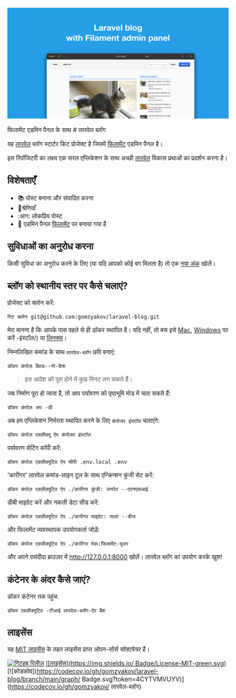﻿![फिलामेंट एडमिन पैनल के साथ लारवेल ब्लॉग](./docs/social-preview-en.png)

फिलामेंट एडमिन पैनल के साथ # लारवेल ब्लॉग

यह [लारवेल](https://laravel.com) ब्लॉग स्टार्टर किट प्रोजेक्ट है जिसमें [फिलामेंट](https://filamentphp.com) एडमिन पैनल है।

इस रिपॉजिटरी का लक्ष्य एक सरल एप्लिकेशन के साथ अच्छी [लारवेल](https://laravel.com) विकास प्रथाओं का प्रदर्शन करना है।

## विशेषताएँ

- 📚 पोस्ट बनाना और संपादित करना
- 🥑श्रेणियाँ
- :आग: लोकप्रिय पोस्ट
- :hatched_chick: एडमिन पैनल [फिलामेंट](https://filamentphp.com) पर बनाया गया है

## सुविधाओं का अनुरोध करना

किसी सुविधा का अनुरोध करने के लिए (या यदि आपको कोई बग मिलता है) तो एक [नया अंक](https://github.com/gomzyakov/laravel-blog/issues/new) खोलें।

## ब्लॉग को स्थानीय स्तर पर कैसे चलाएं?

प्रोजेक्ट को क्लोन करें:

```बैश
गिट क्लोन git@github.com:gomzyakov/laravel-blog.git
```

मेरा मानना है कि आपके पास पहले से ही डॉकर स्थापित है। यदि नहीं, तो बस इसे [Mac](https://docs.docker.com/desktop/install/mac-install/), [Windows](https://docs.docker.com/desktop/install/windows) पर करें -इंस्टॉल/) या [लिनक्स](https://docs.docker.com/desktop/install/linux-install/)।

निम्नलिखित कमांड के साथ `लारवेल-ब्लॉग` छवि बनाएं:

```बैश
डॉकर कंपोज़ बिल्ड--नो-कैश
```

>इस आदेश को पूरा होने में कुछ मिनट लग सकते हैं।

जब निर्माण पूरा हो जाता है, तो आप पर्यावरण को पृष्ठभूमि मोड में चला सकते हैं:

```बैश
डॉकर कंपोज़ अप -डी
```

अब हम एप्लिकेशन निर्भरता स्थापित करने के लिए `कंपोजर इंस्टॉल` चलाएंगे:

```बैश
डॉकर कंपोज़ एक्ज़ीक्यू ऐप कंपोज़र इंस्टॉल
```

पर्यावरण सेटिंग कॉपी करें:

```बैश
डॉकर कंपोज़ एक्ज़ीक्यूटिव ऐप सीपी .env.local .env
```

'कारीगर' लारवेल कमांड-लाइन टूल के साथ एन्क्रिप्शन कुंजी सेट करें:

```बैश
डॉकर कंपोज़ एक्ज़ीक्यूटिव ऐप ./कारीगर कुंजी: जनरेट --एएनएसआई
```

डीबी माइग्रेट करें और नकली डेटा सीड करें:

```बैश
डॉकर कंपोज़ एक्ज़ीक्यूटिव ऐप ./कारीगर माइग्रेट: ताज़ा --बीज
```

और फिलामेंट व्यवस्थापक उपयोगकर्ता जोड़ें:

```बैश
डॉकर कंपोज एक्जीक्यूटिव ऐप ./कारीगर मेक:फिलामेंट-यूजर
```

और अपने पसंदीदा ब्राउज़र में http://127.0.0.1:8000 खोलें। लारवेल ब्लॉग का उपयोग करके खुश!

## कंटेनर के अंदर कैसे जाएं?

डॉकर कंटेनर तक पहुंच:

```बैश
डॉकर एक्ज़ीक्यूटिव -टीआई लारवेल-ब्लॉग-ऐप बैश
```

## लाइसेंस

यह [MIT लाइसेंस](https://github.com/gomzyakov/php-code-style/blob/main/LICENSE) के तहत लाइसेंस प्राप्त ओपन-सोर्स सॉफ़्टवेयर है।


[![गिटहब रिलीज़](https://img.shields.io/github/release/gomzyakov/laravel-blog.svg)](https://github.com/gomzyakov/laravel-blog/releases/latest)
[![लाइसेंस](https://img.shields.io/ Badge/License-MIT-green.svg)](https://github.com/gomzyakov/laravel-blog/blob/development/LICENSE)
[![कोडकोव](https://codecov.io/gh/gomzyakov/laravel-blog/branch/main/graph/ Badge.svg?token=4CYTVMVUYV)](https://codecov.io/gh/gomzyakov/ लारवेल-ब्लॉग)